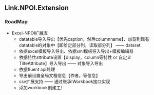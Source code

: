 ## Link.NPOI.Extension

### RoadMap

* Excel-NPOI扩展库
    * datatable导入导出【优先caption，然后columnname】、加载到现有datatable的对象中【即给定部分列，读取部分列】 —— dataset
    * 依据excel模板导入导出、依据xml模板导入导出+模板编辑器
    * 依据特性attribute设置【display，column等特性 or 自定义TilteAttribute】导入导出 —— 对象导入导出
    * 依据fluent api处理
    * 导出前设置全局文档信息【作者，等信息】
    * csv扩展支持 —— 通过继承IWorkbook接口实现
    * 添加workbook创建工厂